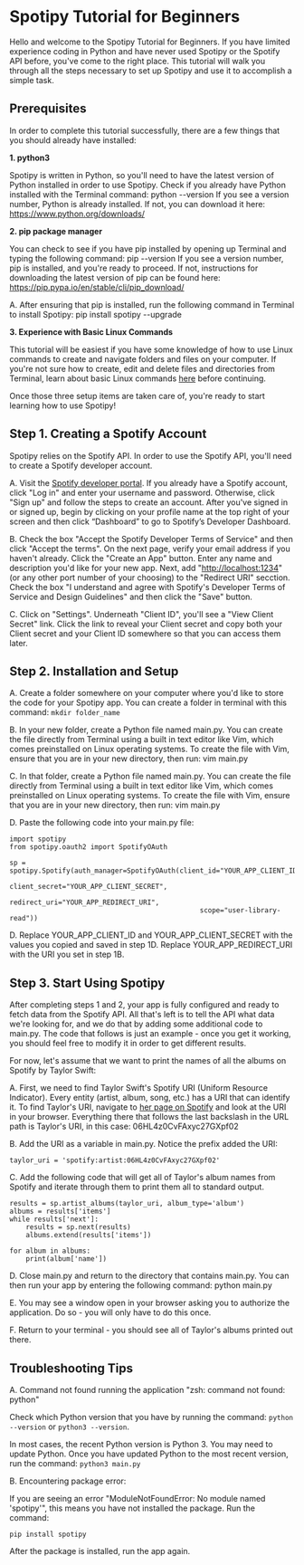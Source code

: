 # Spotipy Tutorial for Beginners

Hello and welcome to the Spotipy Tutorial for Beginners. If you have limited experience coding in Python and have never used Spotipy or the Spotify API before, you've come to the right place. This tutorial will walk you through all the steps necessary to set up Spotipy and use it to accomplish a simple task.

## Prerequisites

In order to complete this tutorial successfully, there are a few things that you should already have installed:

**1. python3**

Spotipy is written in Python, so you'll need to have the latest version of Python installed in order to use Spotipy. Check if you already have Python installed with the Terminal command: python --version
If you see a version number, Python is already installed. If not, you can download it here: <https://www.python.org/downloads/>

**2. pip package manager**

You can check to see if you have pip installed by opening up Terminal and typing the following command: pip --version
If you see a version number, pip is installed, and you're ready to proceed. If not, instructions for downloading the latest version of pip can be found here: <https://pip.pypa.io/en/stable/cli/pip_download/>

A. After ensuring that pip is installed, run the following command in Terminal to install Spotipy: pip install spotipy --upgrade

**3. Experience with Basic Linux Commands**

This tutorial will be easiest if you have some knowledge of how to use Linux commands to create and navigate folders and files on your computer. If you're not sure how to create, edit and delete files and directories from Terminal, learn about basic Linux commands [here](https://ubuntu.com/tutorials/command-line-for-beginners#1-overview) before continuing.

Once those three setup items are taken care of, you're ready to start learning how to use Spotipy!

## Step 1. Creating a Spotify Account

Spotipy relies on the Spotify API. In order to use the Spotify API, you'll need to create a Spotify developer account.

A. Visit the [Spotify developer portal](https://developer.spotify.com/dashboard/). If you already have a Spotify account, click "Log in" and enter your username and password. Otherwise, click "Sign up" and follow the steps to create an account. After you've signed in or signed up, begin by clicking on your profile name at the top right of your screen and then click “Dashboard” to go to Spotify’s Developer Dashboard.

B. Check the box "Accept the Spotify Developer Terms of Service" and then click "Accept the terms". On the next page, verify your email address if you haven't already. Click the "Create an App" button. Enter any name and description you'd like for your new app. Next, add "<http://localhost:1234>" (or any other port number of your choosing) to the "Redirect URI" secction. Check the box "I understand and agree with Spotify's Developer Terms of Service and Design Guidelines" and then click the "Save" button.

C. Click on "Settings". Underneath "Client ID", you'll see a "View Client Secret" link. Click the link to reveal your Client secret and copy both your Client secret and your Client ID somewhere so that you can access them later.

## Step 2. Installation and Setup

A. Create a folder somewhere on your computer where you'd like to store the code for your Spotipy app. You can create a folder in terminal with this command:  ```mkdir folder_name```

B. In your new folder, create a Python file named main.py. You can create the file directly from Terminal using a built in text editor like Vim, which comes preinstalled on Linux operating systems. To create the file with Vim, ensure that you are in your new directory, then run: vim main.py

C. In that folder, create a Python file named main.py. You can create the file directly from Terminal using a built in text editor like Vim, which comes preinstalled on Linux operating systems. To create the file with Vim, ensure that you are in your new directory, then run: vim main.py

D. Paste the following code into your main.py file:

```
import spotipy
from spotipy.oauth2 import SpotifyOAuth

sp = spotipy.Spotify(auth_manager=SpotifyOAuth(client_id="YOUR_APP_CLIENT_ID",
                                               client_secret="YOUR_APP_CLIENT_SECRET",
                                               redirect_uri="YOUR_APP_REDIRECT_URI",
                                               scope="user-library-read"))
```

D. Replace YOUR_APP_CLIENT_ID and YOUR_APP_CLIENT_SECRET with the values you copied and saved in step 1D. Replace YOUR_APP_REDIRECT_URI with the URI you set in step 1B.

## Step 3. Start Using Spotipy

After completing steps 1 and 2, your app is fully configured and ready to fetch data from the Spotify API. All that's left is to tell the API what data we're looking for, and we do that by adding some additional code to main.py. The code that follows is just an example - once you get it working, you should feel free to modify it in order to get different results.

For now, let's assume that we want to print the names of all the albums on Spotify by Taylor Swift:

A. First, we need to find Taylor Swift's Spotify URI (Uniform Resource Indicator). Every entity (artist, album, song, etc.) has a URI that can identify it. To find Taylor's URI, navigate to [her page on Spotify](https://open.spotify.com/artist/06HL4z0CvFAxyc27GXpf02) and look at the URI in your browser. Everything there that follows the last backslash in the URL path is Taylor's URI, in this case: 06HL4z0CvFAxyc27GXpf02

B. Add the URI as a variable in main.py. Notice the prefix added the URI:

```
taylor_uri = 'spotify:artist:06HL4z0CvFAxyc27GXpf02'
```

C. Add the following code that will get all of Taylor's album names from Spotify and iterate through them to print them all to standard output.

```
results = sp.artist_albums(taylor_uri, album_type='album')
albums = results['items']
while results['next']:
    results = sp.next(results)
    albums.extend(results['items'])

for album in albums:
    print(album['name'])
```

D. Close main.py and return to the directory that contains main.py. You can then run your app by entering the following command: python main.py

E. You may see a window open in your browser asking you to authorize the application. Do so - you will only have to do this once.

F. Return to your terminal - you should see all of Taylor's albums printed out there.

## Troubleshooting Tips

A. Command not found running the application "zsh: command not found: python"

Check which Python version that you have by running the command:
```python --version``` or ```python3 --version```.

In most cases, the recent Python version is Python 3. You may need to update Python. Once you have updated Python to the most recent version, run the command:
```python3 main.py```

B. Encountering package error:

If you are seeing an error "ModuleNotFoundError: No module named 'spotipy'", this means you have not installed the package.
Run the command:

```
pip install spotipy
```

After the package is installed, run the app again.
